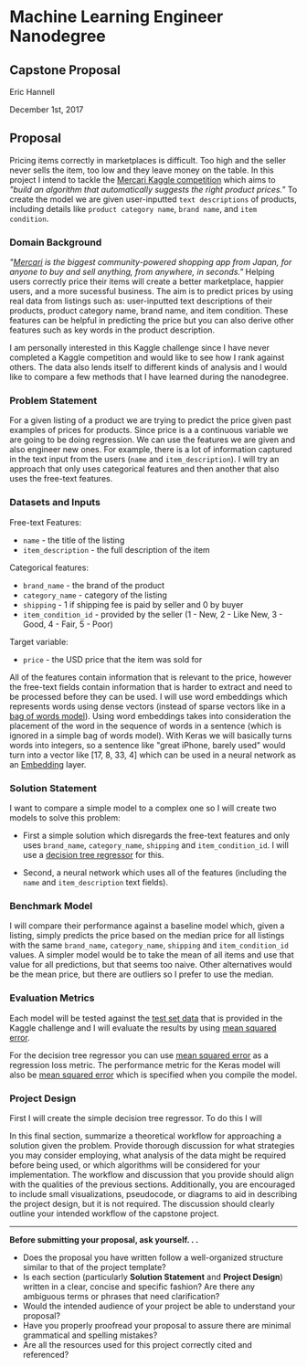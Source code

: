 # Machine Learning Engineer Nanodegree
## Capstone Proposal
Eric Hannell

December 1st, 2017

## Proposal
Pricing items correctly in marketplaces is difficult. Too high and the seller never sells the item, too low and they leave money on the table. In this project I intend to tackle the [Mercari Kaggle competition](https://www.kaggle.com/c/mercari-price-suggestion-challenge) which aims to *"build an algorithm that automatically suggests the right product prices."* To create the model we are given user-inputted `text descriptions` of products, including details like `product category name`, `brand name`, and `item condition`.

### Domain Background
*"[Mercari](https://www.mercari.com/) is the biggest community-powered shopping app from Japan, for anyone to buy and sell anything, from anywhere, in seconds."* Helping users correctly price their items will create a better marketplace, happier users, and a more sucessful business. The aim is to predict prices by using real data from listings such as: user-inputted text descriptions of their products, product category name, brand name, and item condition. These features can be helpful in predicting the price but you can also derive other features such as key words in the product description.

I am personally interested in this Kaggle challenge since I have never completed a Kaggle competition and would like to see how I rank against others. The data also lends itself to different kinds of analysis and I would like to compare a few methods that I have learned during the nanodegree. 

### Problem Statement
For a given listing of a product we are trying to predict the price given past examples of prices for products. Since price is a a continuous variable we are going to be doing regression. We can use the features we are given and also engineer new ones. For example, there is a lot of information captured in the text input from the users (`name` and `item_description`). I will try an approach that only uses categorical features and then another that also uses the free-text features.

### Datasets and Inputs
Free-text Features:
* `name` - the title of the listing
* `item_description` - the full description of the item

Categorical features:
* `brand_name` - the brand of the product
* `category_name` - category of the listing
* `shipping` - 1 if shipping fee is paid by seller and 0 by buyer
* `item_condition_id` - provided by the seller (1 - New, 2 - Like New, 3 - Good, 4 - Fair, 5 - Poor)

Target variable:
* `price` - the USD price that the item was sold for

All of the features contain information that is relevant to the price, however the free-text fields contain information that is harder to extract and need to be processed before they can be used. I will use word embeddings which represents words using dense vectors (instead of sparse vectors like in a [bag of words model](https://www.wikiwand.com/en/Bag-of-words_model)). Using word embeddings takes into consideration the placement of the word in the sequence of words in a sentence (which is ignored in a simple bag of words model). With Keras we will basically turns words into integers, so a sentence like "great iPhone, barely used" would turn into a vector like [17, 8, 33, 4] which can be used in a neural network as an [Embedding](https://keras.io/layers/embeddings/#embedding) layer.

### Solution Statement
I want to compare a simple model to a complex one so I will create two models to solve this problem:

- First a simple solution which disregards the free-text features and only uses `brand_name`, `category_name`, `shipping` and `item_condition_id`. I will use a [decision tree regressor](http://scikit-learn.org/stable/modules/generated/sklearn.tree.DecisionTreeRegressor.html) for this.

- Second, a neural network which uses all of the features (including the `name` and `item_description` text fields).

### Benchmark Model
I will compare their performance against a baseline model which, given a listing, simply predicts the price based on the median price for all listings with the same `brand_name`, `category_name`, `shipping` and `item_condition_id` values. A simpler model would be to take the mean of all items and use that value for all predictions, but that seems too naive. Other alternatives would be the mean price, but there are outliers so I prefer to use the median.

### Evaluation Metrics
Each model will be tested against the [test set data](https://www.kaggle.com/c/mercari-price-suggestion-challenge/data) that is provided in the Kaggle challenge and I will evaluate the results by using [mean squared error](https://en.wikipedia.org/wiki/Mean_squared_error).

For the decision tree regressor you can use [mean squared error](http://scikit-learn.org/stable/modules/generated/sklearn.metrics.mean_squared_error.html#sklearn.metrics.mean_squared_error) as a regression loss metric. The performance metric for the Keras model will also be [mean squared error](https://keras.io/losses/#mean_squared_error) which is specified when you compile the model.

### Project Design
First I will create the simple decision tree regressor. To do this I will 

In this final section, summarize a theoretical workflow for approaching a solution given the problem. Provide thorough discussion for what strategies you may consider employing, what analysis of the data might be required before being used, or which algorithms will be considered for your implementation. The workflow and discussion that you provide should align with the qualities of the previous sections. Additionally, you are encouraged to include small visualizations, pseudocode, or diagrams to aid in describing the project design, but it is not required. The discussion should clearly outline your intended workflow of the capstone project.

-----------

**Before submitting your proposal, ask yourself. . .**

- Does the proposal you have written follow a well-organized structure similar to that of the project template?
- Is each section (particularly **Solution Statement** and **Project Design**) written in a clear, concise and specific fashion? Are there any ambiguous terms or phrases that need clarification?
- Would the intended audience of your project be able to understand your proposal?
- Have you properly proofread your proposal to assure there are minimal grammatical and spelling mistakes?
- Are all the resources used for this project correctly cited and referenced?
